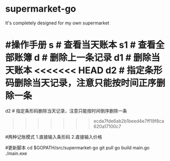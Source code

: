 ﻿# supermarket-go
It's completely designed for my own supermarket

#操作手册
s               # 查看当天账本
s1              # 查看全部账簿
d               # 删除上一条记录
d1              # 删除当天账本
<<<<<<< HEAD
d2              # 指定条形码删除当天记录，注意只能按时间正序删除一条
=======
d2              # 指定条形码删除当天记录，注意只能按时间倒序删除一条
>>>>>>> ecda7fde6ab2b1beed4e7ff19f8ca620a17100c7

#两种记账模式
1.直接输入条形码 
2.直接输入价格


#更新脚本
cd $GOPATH/src/supermarket-go
git pull
go build main.go
./main.exe